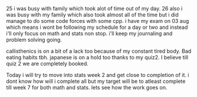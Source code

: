 25 i was busy with family which took alot of time out of my day.
26 also i was busy with my family which also took almost all of the time but i did manage to do some code forces with some cpp. 
i have my exam on 03 aug which means i wont be following my schedule for a day or two and instead i'll only focus on math and stats non stop. 
i'll keep my journaling and problem solving going. 

callisthenics is on a bit of a lack too because of my constant tired body. Bad eating habits tbh. 
japanese is on a hold too thanks to my quiz2. 
I believe till quiz 2 we are completely booked. 

Today i will try to move into stats week 2 and get close to completion of it. i dont know how will i complete all but my target will be to atleast complete till week 7 for both math and stats. lets see how the work goes on. 
